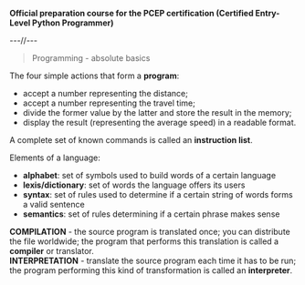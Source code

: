 **Official preparation course for the PCEP certification (Certified Entry-Level Python Programmer)**

---//---

> Programming - absolute basics  
  

The four simple actions that form a **program**:
- accept a number representing the distance;
- accept a number representing the travel time;
- divide the former value by the latter and store the result in the memory;
- display the result (representing the average speed) in a readable format.

A complete set of known commands is called an **instruction list**.

Elements of a language:
- **alphabet**: set of symbols used to build words of a certain language
- **lexis/dictionary**: set of words the language offers its users
- **syntax**: set of rules used to determine if a certain string of words forms a valid sentence
- **semantics**: set of rules determining if a certain phrase makes sense

**COMPILATION** - the source program is translated once; you can distribute the file worldwide; the program that performs this translation is called a **compiler** or translator.  
**INTERPRETATION** - translate the source program each time it has to be run; the program performing this kind of transformation is called an **interpreter**.  



